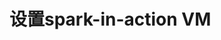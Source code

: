 设置spark-in-action VM
===================================================================================
